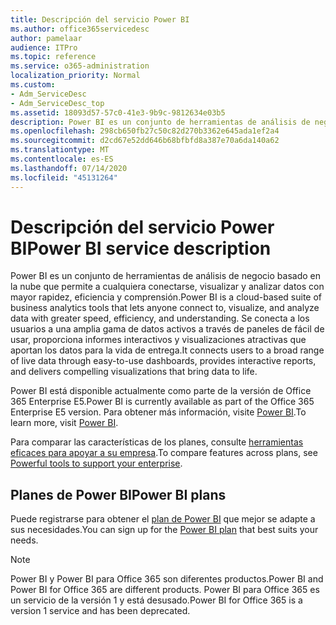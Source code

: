 ```yaml
---
title: Descripción del servicio Power BI
ms.author: office365servicedesc
author: pamelaar
audience: ITPro
ms.topic: reference
ms.service: o365-administration
localization_priority: Normal
ms.custom:
- Adm_ServiceDesc
- Adm_ServiceDesc_top
ms.assetid: 18093d57-57c0-41e3-9b9c-9812634e03b5
description: Power BI es un conjunto de herramientas de análisis de negocio basado en la nube que permite a cualquiera conectarse, visualizar y analizar datos con mayor rapidez, eficiencia y comprensión. Se conecta a los usuarios a una amplia gama de datos activos a través de paneles de fácil de usar, proporciona informes interactivos y visualizaciones atractivas que aportan los datos para la vida de entrega.
ms.openlocfilehash: 298cb650fb27c50c82d270b3362e645ada1ef2a4
ms.sourcegitcommit: d2cd67e52dd646b68bfbfd8a387e70a6da140a62
ms.translationtype: MT
ms.contentlocale: es-ES
ms.lasthandoff: 07/14/2020
ms.locfileid: "45131264"
---
```

# <a name="power-bi-service-description"></a><span data-ttu-id="1b7ce-104">Descripción del servicio Power BI</span><span class="sxs-lookup"><span data-stu-id="1b7ce-104">Power BI service description</span></span>

<span data-ttu-id="1b7ce-105">Power BI es un conjunto de herramientas de análisis de negocio basado en la nube que permite a cualquiera conectarse, visualizar y analizar datos con mayor rapidez, eficiencia y comprensión.</span><span class="sxs-lookup"><span data-stu-id="1b7ce-105">Power BI is a cloud-based suite of business analytics tools that lets anyone connect to, visualize, and analyze data with greater speed, efficiency, and understanding.</span></span> <span data-ttu-id="1b7ce-106">Se conecta a los usuarios a una amplia gama de datos activos a través de paneles de fácil de usar, proporciona informes interactivos y visualizaciones atractivas que aportan los datos para la vida de entrega.</span><span class="sxs-lookup"><span data-stu-id="1b7ce-106">It connects users to a broad range of live data through easy-to-use dashboards, provides interactive reports, and delivers compelling visualizations that bring data to life.</span></span>
  
<span data-ttu-id="1b7ce-107">Power BI está disponible actualmente como parte de la versión de Office 365 Enterprise E5.</span><span class="sxs-lookup"><span data-stu-id="1b7ce-107">Power BI is currently available as part of the Office 365 Enterprise E5 version.</span></span> <span data-ttu-id="1b7ce-108">Para obtener más información, visite [Power BI](https://powerbi.microsoft.com/).</span><span class="sxs-lookup"><span data-stu-id="1b7ce-108">To learn more, visit [Power BI](https://powerbi.microsoft.com/).</span></span>
  
<span data-ttu-id="1b7ce-109">Para comparar las características de los planes, consulte [herramientas eficaces para apoyar a su empresa](https://go.microsoft.com/fwlink/?LinkID=799177&amp;clcid=0x409).</span><span class="sxs-lookup"><span data-stu-id="1b7ce-109">To compare features across plans, see [Powerful tools to support your enterprise](https://go.microsoft.com/fwlink/?LinkID=799177&amp;clcid=0x409).</span></span>
  
## <a name="power-bi-plans"></a><span data-ttu-id="1b7ce-110">Planes de Power BI</span><span class="sxs-lookup"><span data-stu-id="1b7ce-110">Power BI plans</span></span>

<span data-ttu-id="1b7ce-111">Puede registrarse para obtener el [plan de Power BI](https://go.microsoft.com/fwlink/?LinkID=786854) que mejor se adapte a sus necesidades.</span><span class="sxs-lookup"><span data-stu-id="1b7ce-111">You can sign up for the [Power BI plan](https://go.microsoft.com/fwlink/?LinkID=786854) that best suits your needs.</span></span> 
  
> [!NOTE]
> <span data-ttu-id="1b7ce-112">Power BI y Power BI para Office 365 son diferentes productos.</span><span class="sxs-lookup"><span data-stu-id="1b7ce-112">Power BI and Power BI for Office 365 are different products.</span></span> <span data-ttu-id="1b7ce-113">Power BI para Office 365 es un servicio de la versión 1 y está desusado.</span><span class="sxs-lookup"><span data-stu-id="1b7ce-113">Power BI for Office 365 is a version 1 service and has been deprecated.</span></span> 
  